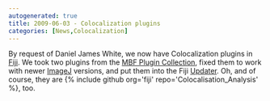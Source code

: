 ```yaml
---
autogenerated: true
title: 2009-06-03 - Colocalization plugins
categories: [News,Colocalization]
---
```


By request of Daniel James White, we now have Colocalization plugins in [Fiji](/software/fiji). We took two plugins from the [MBF Plugin Collection](/software/mbf-imagej), fixed them to work with newer [ImageJ](/software/imagej) versions, and put them into the Fiji [Updater](/plugins/updater). Oh, and of course, they are {% include github org='fiji' repo='Colocalisation\_Analysis' %}, too.

 
